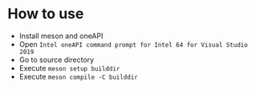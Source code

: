 # How to use

- Install meson and oneAPI
- Open `Intel oneAPI command prompt for Intel 64 for Visual Studio 2019`
- Go to source directory
- Execute `meson setup builddir`
- Execute `meson compile -C builddir`
